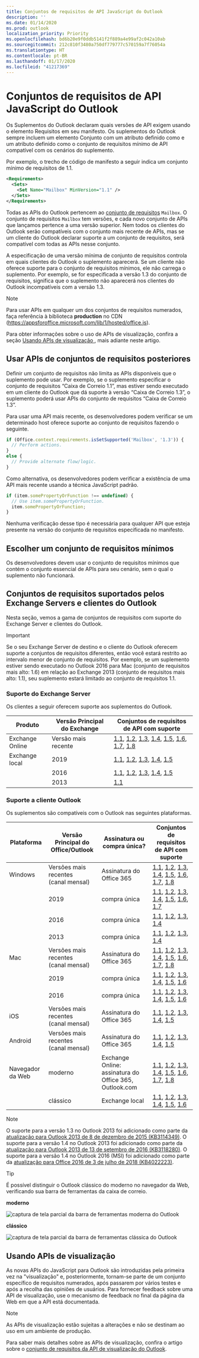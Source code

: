 ```yaml
---
title: Conjuntos de requisitos de API JavaScript do Outlook
description: ''
ms.date: 01/14/2020
ms.prod: outlook
localization_priority: Priority
ms.openlocfilehash: bd6b20e9f0ddb5141f2f889a4e99af2c042a10ab
ms.sourcegitcommit: 212c810f3480a750df779777c570159a7f76054a
ms.translationtype: HT
ms.contentlocale: pt-BR
ms.lasthandoff: 01/17/2020
ms.locfileid: "41217369"
---
```

# <a name="outlook-javascript-api-requirement-sets"></a>Conjuntos de requisitos de API JavaScript do Outlook

Os Suplementos do Outlook declaram quais versões de API exigem usando o elemento Requisitos em seu manifesto. Os suplementos do Outlook sempre incluem um elemento Conjunto com um atributo  definido como  e um atributo  definido como o conjunto de requisitos mínimo de API compatível com os cenários do suplemento.

Por exemplo, o trecho de código de manifesto a seguir indica um conjunto mínimo de requisitos de 1.1.

```xml
<Requirements>
  <Sets>
    <Set Name="Mailbox" MinVersion="1.1" />
  </Sets>
</Requirements>
```

Todas as APIs do Outlook pertencem ao [conjunto de requisitos](../../develop/specify-office-hosts-and-api-requirements.md) `Mailbox`. O conjunto de requisitos `Mailbox` tem versões, e cada novo conjunto de APIs que lançamos pertence a uma versão superior. Nem todos os clientes do Outlook serão compatíveis com o conjunto mais recente de APIs, mas se um cliente do Outlook declarar suporte a um conjunto de requisitos, será compatível com todas as APIs nesse conjunto.

A especificação de uma versão mínima de conjunto de requisitos controla em quais clientes do Outlook o suplemento aparecerá. Se um cliente não oferece suporte para o conjunto de requisitos mínimos, ele não carrega o suplemento. Por exemplo, se for especificada a versão 1.3 do conjunto de requisitos, significa que o suplemento não aparecerá nos clientes do Outlook incompatíveis com a versão 1.3.

> [!NOTE]
> Para usar APIs em qualquer um dos conjuntos de requisitos numerados, faça referência à biblioteca **production** no CDN (https://appsforoffice.microsoft.com/lib/1/hosted/office.js).
>
> Para obter informações sobre o uso de APIs de visualização, confira a seção [Usando APIs de visualização ](#using-preview-apis), mais adiante neste artigo.

## <a name="using-apis-from-later-requirement-sets"></a>Usar APIs de conjuntos de requisitos posteriores

Definir um conjunto de requisitos não limita as APIs disponíveis que o suplemento pode usar. Por exemplo, se o suplemento especificar o conjunto de requisitos “Caixa de Correio 1.1”, mas estiver sendo executado em um cliente do Outlook que dá suporte à versão “Caixa de Correio 1.3”, o suplemento poderá usar APIs do conjunto de requisitos “Caixa de Correio 1.3”.

Para usar uma API mais recente, os desenvolvedores podem verificar se um determinado host oferece suporte ao conjunto de requisitos fazendo o seguinte.

```js
if (Office.context.requirements.isSetSupported('Mailbox', '1.3')) {
  // Perform actions.
}
else {
  // Provide alternate flow/logic.
}
```

Como alternativa, os desenvolvedores podem verificar a existência de uma API mais recente usando a técnica JavaScript padrão.

```js
if (item.somePropertyOrFunction !== undefined) {
  // Use item.somePropertyOrFunction.
  item.somePropertyOrFunction;
}
```

Nenhuma verificação desse tipo é necessária para qualquer API que esteja presente na versão do conjunto de requisitos especificada no manifesto.

## <a name="choosing-a-minimum-requirement-set"></a>Escolher um conjunto de requisitos mínimos

Os desenvolvedores devem usar o conjunto de requisitos mínimos que contém o conjunto essencial de APIs para seu cenário, sem o qual o suplemento não funcionará.

## <a name="requirement-sets-supported-by-exchange-servers-and-outlook-clients"></a>Conjuntos de requisitos suportados pelos Exchange Servers e clientes do Outlook

Nesta seção, vemos a gama de conjuntos de requisitos com suporte do Exchange Server e clientes do Outlook.

> [!IMPORTANT]
> Se o seu Exchange Server de destino e o cliente do Outlook oferecem suporte a conjuntos de requisitos diferentes, então você estará restrito ao intervalo menor de conjunto de requisitos. Por exemplo, se um suplemento estiver sendo executado no Outlook 2016 para Mac (conjunto de requisitos mais alto: 1.6) em relação ao Exchange 2013 (conjunto de requisitos mais alto: 1.1), seu suplemento estará limitado ao conjunto de requisitos 1.1.

### <a name="exchange-server-support"></a>Suporte do Exchange Server

Os clientes a seguir oferecem suporte aos suplementos do Outlook.

| Produto | Versão Principal do Exchange | Conjuntos de requisitos de API com suporte |
|---|---|---|
| Exchange Online | Versão mais recente | [1.1](../objectmodel/requirement-set-1.1/outlook-requirement-set-1.1.md), [1.2](../objectmodel/requirement-set-1.2/outlook-requirement-set-1.2.md), [1.3](../objectmodel/requirement-set-1.3/outlook-requirement-set-1.3.md), [1.4](../objectmodel/requirement-set-1.4/outlook-requirement-set-1.4.md), [1.5](../objectmodel/requirement-set-1.5/outlook-requirement-set-1.5.md), [1.6](../objectmodel/requirement-set-1.6/outlook-requirement-set-1.6.md), [1.7](../objectmodel/requirement-set-1.7/outlook-requirement-set-1.7.md), [1.8](../objectmodel/requirement-set-1.8/outlook-requirement-set-1.8.md) |
| Exchange local | 2019 | [1.1](../objectmodel/requirement-set-1.1/outlook-requirement-set-1.1.md), [1.2](../objectmodel/requirement-set-1.2/outlook-requirement-set-1.2.md), [1.3](../objectmodel/requirement-set-1.3/outlook-requirement-set-1.3.md), [1.4](../objectmodel/requirement-set-1.4/outlook-requirement-set-1.4.md), [1.5](../objectmodel/requirement-set-1.5/outlook-requirement-set-1.5.md) |
|| 2016 | [1.1](../objectmodel/requirement-set-1.1/outlook-requirement-set-1.1.md), [1.2](../objectmodel/requirement-set-1.2/outlook-requirement-set-1.2.md), [1.3](../objectmodel/requirement-set-1.3/outlook-requirement-set-1.3.md), [1.4](../objectmodel/requirement-set-1.4/outlook-requirement-set-1.4.md), [1.5](../objectmodel/requirement-set-1.5/outlook-requirement-set-1.5.md) |
|| 2013 | [1.1](../objectmodel/requirement-set-1.1/outlook-requirement-set-1.1.md) |

### <a name="outlook-client-support"></a>Suporte a cliente Outlook

Os suplementos são compatíveis com o Outlook nas seguintes plataformas.

| Plataforma | Versão Principal do Office/Outlook | Assinatura ou compra única? | Conjuntos de requisitos de API com suporte |
|---|---|---|---|
| Windows | Versões mais recentes<br>(canal mensal) | Assinatura do Office 365 | [1.1](../objectmodel/requirement-set-1.1/outlook-requirement-set-1.1.md), [1.2](../objectmodel/requirement-set-1.2/outlook-requirement-set-1.2.md), [1.3](../objectmodel/requirement-set-1.3/outlook-requirement-set-1.3.md), [1.4](../objectmodel/requirement-set-1.4/outlook-requirement-set-1.4.md), [1.5](../objectmodel/requirement-set-1.5/outlook-requirement-set-1.5.md), [1.6](../objectmodel/requirement-set-1.6/outlook-requirement-set-1.6.md), [1.7](../objectmodel/requirement-set-1.7/outlook-requirement-set-1.7.md), [1.8](../objectmodel/requirement-set-1.8/outlook-requirement-set-1.8.md) |
|| 2019 | compra única | [1.1](../objectmodel/requirement-set-1.1/outlook-requirement-set-1.1.md), [1.2](../objectmodel/requirement-set-1.2/outlook-requirement-set-1.2.md), [1.3](../objectmodel/requirement-set-1.3/outlook-requirement-set-1.3.md), [1.4](../objectmodel/requirement-set-1.4/outlook-requirement-set-1.4.md), [1.5](../objectmodel/requirement-set-1.5/outlook-requirement-set-1.5.md), [1.6](../objectmodel/requirement-set-1.6/outlook-requirement-set-1.6.md), [1.7](../objectmodel/requirement-set-1.7/outlook-requirement-set-1.7.md) |
|| 2016 | compra única | [1.1](../objectmodel/requirement-set-1.1/outlook-requirement-set-1.1.md), [1.2](../objectmodel/requirement-set-1.2/outlook-requirement-set-1.2.md), [1.3](../objectmodel/requirement-set-1.3/outlook-requirement-set-1.3.md), [1.4](../objectmodel/requirement-set-1.4/outlook-requirement-set-1.4.md) |
|| 2013 | compra única | [1.1](../objectmodel/requirement-set-1.1/outlook-requirement-set-1.1.md), [1.2](../objectmodel/requirement-set-1.2/outlook-requirement-set-1.2.md), [1.3](../objectmodel/requirement-set-1.3/outlook-requirement-set-1.3.md), [1.4](../objectmodel/requirement-set-1.4/outlook-requirement-set-1.4.md) |
| Mac | Versões mais recentes<br>(canal mensal) | Assinatura do Office 365 | [1.1](../objectmodel/requirement-set-1.1/outlook-requirement-set-1.1.md), [1.2](../objectmodel/requirement-set-1.2/outlook-requirement-set-1.2.md), [1.3](../objectmodel/requirement-set-1.3/outlook-requirement-set-1.3.md), [1.4](../objectmodel/requirement-set-1.4/outlook-requirement-set-1.4.md), [1.5](../objectmodel/requirement-set-1.5/outlook-requirement-set-1.5.md), [1.6](../objectmodel/requirement-set-1.6/outlook-requirement-set-1.6.md), [1.7](../objectmodel/requirement-set-1.7/outlook-requirement-set-1.7.md), [1.8](../objectmodel/requirement-set-1.8/outlook-requirement-set-1.8.md) |
|| 2019 | compra única | [1.1](../objectmodel/requirement-set-1.1/outlook-requirement-set-1.1.md), [1.2](../objectmodel/requirement-set-1.2/outlook-requirement-set-1.2.md), [1.3](../objectmodel/requirement-set-1.3/outlook-requirement-set-1.3.md), [1.4](../objectmodel/requirement-set-1.4/outlook-requirement-set-1.4.md), [1.5](../objectmodel/requirement-set-1.5/outlook-requirement-set-1.5.md), [1.6](../objectmodel/requirement-set-1.6/outlook-requirement-set-1.6.md) |
|| 2016 | compra única | [1.1](../objectmodel/requirement-set-1.1/outlook-requirement-set-1.1.md), [1.2](../objectmodel/requirement-set-1.2/outlook-requirement-set-1.2.md), [1.3](../objectmodel/requirement-set-1.3/outlook-requirement-set-1.3.md), [1.4](../objectmodel/requirement-set-1.4/outlook-requirement-set-1.4.md), [1.5](../objectmodel/requirement-set-1.5/outlook-requirement-set-1.5.md), [1.6](../objectmodel/requirement-set-1.6/outlook-requirement-set-1.6.md) |
| iOS | Versões mais recentes<br>(canal mensal) | Assinatura do Office 365 | [1.1](../objectmodel/requirement-set-1.1/outlook-requirement-set-1.1.md), [1.2](../objectmodel/requirement-set-1.2/outlook-requirement-set-1.2.md), [1.3](../objectmodel/requirement-set-1.3/outlook-requirement-set-1.3.md), [1.4](../objectmodel/requirement-set-1.4/outlook-requirement-set-1.4.md), [1.5](../objectmodel/requirement-set-1.5/outlook-requirement-set-1.5.md) |
| Android | Versões mais recentes<br>(canal mensal) | Assinatura do Office 365 | [1.1](../objectmodel/requirement-set-1.1/outlook-requirement-set-1.1.md), [1.2](../objectmodel/requirement-set-1.2/outlook-requirement-set-1.2.md), [1.3](../objectmodel/requirement-set-1.3/outlook-requirement-set-1.3.md), [1.4](../objectmodel/requirement-set-1.4/outlook-requirement-set-1.4.md), [1.5](../objectmodel/requirement-set-1.5/outlook-requirement-set-1.5.md) |
| Navegador da Web | moderno | Exchange Online: assinatura do Office 365, Outlook.com | [1.1](../objectmodel/requirement-set-1.1/outlook-requirement-set-1.1.md), [1.2](../objectmodel/requirement-set-1.2/outlook-requirement-set-1.2.md), [1.3](../objectmodel/requirement-set-1.3/outlook-requirement-set-1.3.md), [1.4](../objectmodel/requirement-set-1.4/outlook-requirement-set-1.4.md), [1.5](../objectmodel/requirement-set-1.5/outlook-requirement-set-1.5.md), [1.6](../objectmodel/requirement-set-1.6/outlook-requirement-set-1.6.md), [1.7](../objectmodel/requirement-set-1.7/outlook-requirement-set-1.7.md), [1.8](../objectmodel/requirement-set-1.8/outlook-requirement-set-1.8.md) |
|| clássico | Exchange local | [1.1](../objectmodel/requirement-set-1.1/outlook-requirement-set-1.1.md), [1.2](../objectmodel/requirement-set-1.2/outlook-requirement-set-1.2.md), [1.3](../objectmodel/requirement-set-1.3/outlook-requirement-set-1.3.md), [1.4](../objectmodel/requirement-set-1.4/outlook-requirement-set-1.4.md), [1.5](../objectmodel/requirement-set-1.5/outlook-requirement-set-1.5.md), [1.6](../objectmodel/requirement-set-1.6/outlook-requirement-set-1.6.md) |

> [!NOTE]
> O suporte para a versão 1.3 no Outlook 2013 foi adicionado como parte da [atualização para Outlook 2013 de 8 de dezembro de 2015 (KB3114349)](https://support.microsoft.com/kb/3114349). O suporte para a versão 1.4 no Outlook 2013 foi adicionado como parte da [atualização para Outlook 2013 de 13 de setembro de 2016 (KB3118280)](https://support.microsoft.com/help/3118280). O suporte para a versão 1.4 no Outlook 2016 (MSI) foi adicionado como parte da [atualização para Office 2016 de 3 de julho de 2018 (KB4022223)](https://support.microsoft.com/help/4022223).

> [!TIP]
> É possível distinguir o Outlook clássico do moderno no navegador da Web, verificando sua barra de ferramentas da caixa de correio.
>
> **moderno**
>
> ![captura de tela parcial da barra de ferramentas moderna do Outlook](https://docs.microsoft.com/outlook/add-ins/images/outlook-on-the-web-new-toolbar.png)
>
> **clássico**
>
> ![captura de tela parcial da barra de ferramentas clássica do Outlook](https://docs.microsoft.com/outlook/add-ins/images/outlook-on-the-web-classic-toolbar.png)

## <a name="using-preview-apis"></a>Usando APIs de visualização

As novas APIs do JavaScript para Outlook são introduzidas pela primeira vez na "visualização" e, posteriormente, tornam-se parte de um conjunto específico de requisitos numerados, após passarem por vários testes e após a recolha das opiniões de usuários. Para fornecer feedback sobre uma API de visualização, use o mecanismo de feedback no final da página da Web em que a API está documentada.

> [!NOTE]
> As APIs de visualização estão sujeitas a alterações e não se destinam ao uso em um ambiente de produção.

Para saber mais detalhes sobre as APIs de visualização, confira o artigo sobre o [conjunto de requisitos da API de visualização do Outlook](../objectmodel/preview-requirement-set/outlook-requirement-set-preview.md).
